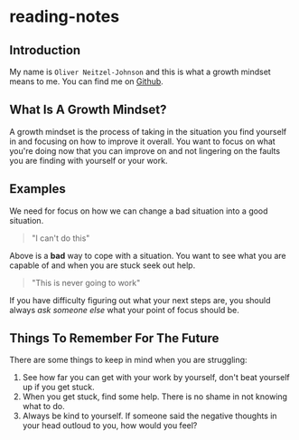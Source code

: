 # reading-notes

## Introduction

My name is `Oliver Neitzel-Johnson` and this is what a growth mindset means to me. You can find me on [Github](https://github.com/OliverNJ).

## What Is A Growth Mindset?

A growth mindset is the process of taking in the situation you find yourself in and focusing on how to improve it overall. You want to focus on what you're doing now that you can improve on and not lingering on the faults you are finding with yourself or your work.

## Examples

We need for focus on how we can change a bad situation into a good situation.

> "I can't do this"

Above is a **bad** way to cope with a situation. You want to see what you are capable of and when you are stuck seek out help.

> "This is never going to work"

If you have difficulty figuring out what your next steps are, you should always _ask someone else_ what your point of focus should be.

## Things To Remember For The Future

There are some things to keep in mind when you are struggling:

1. See how far you can get with your work by yourself, don't beat yourself up if you get stuck.
2. When you get stuck, find some help. There is no shame in not knowing what to do.
3. Always be kind to yourself. If someone said the negative thoughts in your head outloud to you, how would you feel?
